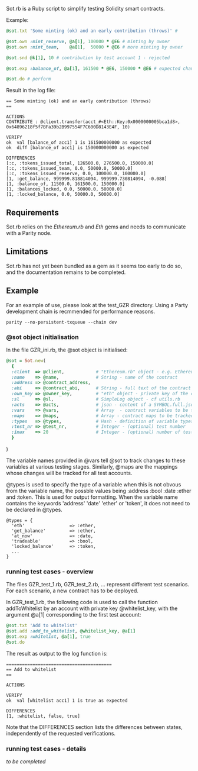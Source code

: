 Sot.rb is a Ruby script to simplify testing Solidity smart contracts.

Example:

```ruby
@sot.txt 'Some minting (ok) and an early contribution (throws)' #

@sot.own :mint_reserve, @a[1], 100000 * @E6 # minting by owner 
@sot.own :mint_team,    @a[1],  50000 * @E6 # more minting by owner

@sot.snd @k[1], 10 # contribution by test account 1 - rejected 

@sot.exp :balance_of, @a[1], 161500 * @E6, 150000 * @E6 # expected change for acocunt 1 (@E6 = 1_000_000)

@sot.do # perform 
```

Result in the log file: 

```
== Some minting (ok) and an early contribution (throws)
== 

ACTIONS
CONTRIBUTE : @client.transfer(acct_#<Eth::Key:0x0000000005bca1d8>, 0x64896218f5f7BFa39b2B997554F7C600D8143E4F, 10)

VERIFY
ok  val [balance_of acc1] 1 is 161500000000 as expected
ok  diff [balance_of acc1] is 150000000000 as expected

DIFFERENCES
[:c, :tokens_issued_total, 126500.0, 276500.0, 150000.0]
[:c, :tokens_issued_team, 0.0, 50000.0, 50000.0]
[:c, :tokens_issued_reserve, 0.0, 100000.0, 100000.0]
[1, :get_balance, 999999.818814094, 999999.730814094, -0.088]
[1, :balance_of, 11500.0, 161500.0, 150000.0]
[1, :balances_locked, 0.0, 50000.0, 50000.0]
[1, :locked_balance, 0.0, 50000.0, 50000.0]
```

## Requirements

Sot.rb relies on the _Ethereum.rb_ and _Eth_ gems and needs to communicate with a Parity node.

## Limitations

Sot.rb has not yet been bundled as a gem as it seems too early to do so, and the documentation remains to be completed. 

## Example

For an example of use, please look at the test_GZR directory. Using a Party development chain is recmmended for performance reasons.

```
parity --no-persistent-txqueue --chain dev
```

### @sot object initialisation

In the file GZR_ini.rb, the @sot object is initialised:

```ruby
@sot = Sot.new(
  {
  :client  => @client,            # "Ethereum.rb" object - e.g. Ethereum::HttpClient.new('http://127.0.0.1:8545')
  :name    => @name,              # String - name of the contract
  :address => @contract_address,
  :abi     => @contract_abi,      # String - full text of the contract abi
  :own_key => @owner_key,         # "eth" object - private key of the contract owner
  :sl      => @sl,                # SimpleLog object - cf utils.rb
  :acts    => @acts,              # json - content of a SYMBOL.full.json file generated using keys_create.rb
  :vars    => @vars,              # Array  - contract variables to be tracked
  :maps    => @maps,              # Array - contract maps to be tracked
  :types   => @types,             # Hash - definition of variable types (:ether, :token, :bool)
  :test_nr => @test_nr,           # Integer - (optional) test number
  :imax    => 20                  # Integer - (optional) number of test accunts to track, default = 20
  }
```
)

The variable names provided in @vars tell @sot to track changes to these variables at various testing stages. Similarly, @maps are the mappings whose changes will be tracked for all test accounts.

@types is used to specify the type of a variable when this is not obvous from the variable name, the possble values being :address :bool :date :ether and :token. This is used for output formatting. When the variable name contains the keywords 'address' 'date' 'ether' or 'token', it does not need to be declared in @types.

```
@types = {
  'eth'                 => :ether,
  'get_balance'         => :ether,
  'at_now'              => :date,
  'tradeable'           => :bool,
  'locked_balance'      => :token,
  ...
}
```

### running test cases - overview

The files GZR_test_1.rb, GZR_test_2.rb, ... represent different test scenarios. For each scenario, a new contract has to be deployed. 

In GZR_test_1.rb, the following code is used to call the function addToWhitelist by an account with private key @whitelist_key, with the argument @a[1] corresponding to the first test account:

```ruby
@sot.txt 'Add to whitelist'
@sot.add :add_to_whitelist, @whitelist_key, @a[1]
@sot.exp :whitelist, @a[1], true
@sot.do
```

The result as output to the log function is: 

```
========================================
== Add to whitelist
== 

ACTIONS

VERIFY
ok  val [whitelist acc1] 1 is true as expected

DIFFERENCES
[1, :whitelist, false, true]
```

Note that the DIFFERENCES section lists the differences between states, independently of the requested verifications. 

### running test cases - details

_to be completed_


